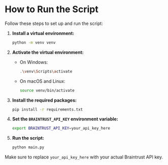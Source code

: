 # How to Run the Script

Follow these steps to set up and run the script:

1. **Install a virtual environment:**

   ```sh
   python -m venv venv
   ```

2. **Activate the virtual environment:**

   - On Windows:
     ```sh
     .\venv\Scripts\activate
     ```
   - On macOS and Linux:
     ```sh
     source venv/bin/activate
     ```

3. **Install the required packages:**

   ```sh
   pip install -r requirements.txt
   ```

4. **Set the `BRAINTRUST_API_KEY` environment variable:**

   ```sh
   export BRAINTRUST_API_KEY=your_api_key_here
   ```

5. **Run the script:**

   ```sh
   python main.py
   ```

Make sure to replace `your_api_key_here` with your actual Braintrust API key.
